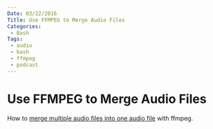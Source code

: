 ```yaml
---
Date: 03/22/2016
Title: Use FFMPEG to Merge Audio Files
Categories:
 - Bash
Tags:
 - audio
 - bash
 - ffmpeg
 - podcast
---
```


# Use FFMPEG to Merge Audio Files

How to [merge multiple audio files into one audio file](https://trac.ffmpeg.org/wiki/Concatenate) with ffmpeg.
